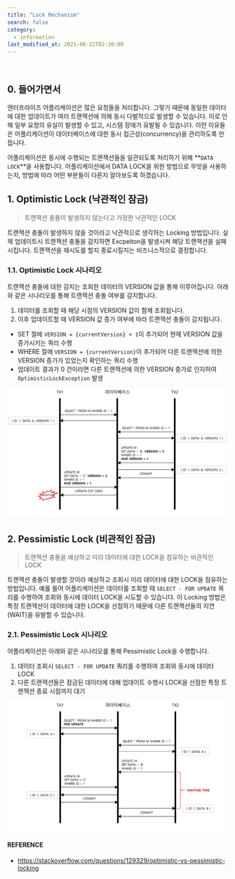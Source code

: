 ```yaml
---
title: "Lock Mechanism"
search: false
category:
  - information
last_modified_at: 2021-08-22T02:30:00
---
```


<br>

## 0. 들어가면서

엔터프라이즈 어플리케이션은 많은 요청들을 처리합니다. 
그렇기 때문에 동일한 데이터에 대한 업데이트가 여러 트랜잭션에 의해 동시 다발적으로 발생할 수 있습니다. 
이로 인해 일부 요청의 유실이 발생할 수 있고, 시스템 장애가 유발될 수 있습니다. 
이런 이유들은 어플리케이션이 데이터베이스에 대한 동시 접근성(concurrency)을 관리하도록 만듭니다.

어플리케이션은 동시에 수행되는 트랜잭션들을 일관되도록 처리하기 위해 **`DATA LOCK`**을 사용합니다. 
어플리케이션에서 DATA LOCK을 위한 방법으로 무엇을 사용하는지, 방법에 따라 어떤 부분들이 다른지 알아보도록 하겠습니다. 

## 1. Optimistic Lock (낙관적인 잠금)

> 트랜잭션 충돌이 발생하지 않는다고 가정한 낙관적인 LOCK

트랜잭션 충돌이 발생하지 않을 것이라고 낙관적으로 생각하는 Locking 방법입니다. 
실제 업데이트시 트랜잭션 충돌을 감지하면 Excpeiton을 발생시켜 해당 트랜잭션을 실패시킵니다. 
트랜잭션을 재시도를 할지 종료시킬지는 비즈니스적으로 결정합니다. 

### 1.1. Optimistic Lock 시나리오
트랜잭션 충돌에 대한 감지는 조회한 데이터의 VERSION 값을 통해 이루어집니다. 
아래와 같은 시나리오를 통해 트랜잭션 충돌 여부를 감지합니다. 
1. 데이터를 조회할 때 해당 시점의 VERSION 값이 함께 조회됩니다.
1. 이후 업데이트할 때 VERSION 값 증가 여부에 따라 트랜잭션 충돌이 감지됩니다.
  - SET 절에 `VERSION = {currentVersion} + 1`이 추가되어 현재 VERSION 값을 증가시키는 쿼리 수행
  - WHERE 절에 `VERSION = {currentVersion}`이 추가되어 다른 트랜잭션에 의한 VERSION 증가가 있었는지 확인하는 쿼리 수행
  - 업데이트 결과가 0 건이라면 다른 트랜잭션에 의한 VERSION 증가로 인지하여 `OptimisticLockException` 발생

<p align="center"><img src="/images/application-lock-mechanism-1.JPG" width="750"></p>

## 2. Pessimistic Lock (비관적인 잠금)

> 트랜잭션 충돌을 예상하고 미리 데이터에 대한 LOCK을 점유하는 비관적인 LOCK

트랜잭션 충돌이 발생할 것이라 예상하고 조회시 미리 데이터에 대한 LOCK을 점유하는 방법입니다. 
예를 들어 어플리케이션은 데이터를 조회할 때 `SELECT - FOR UPDATE` 쿼리를 수행하여 조회와 동시에 데이터 LOCK을 시도할 수 있습니다. 
이 Locking 방법은 특정 트랜잭션이 데이터에 대한 LOCK을 선점하기 때문에 다른 트랜잭션들의 지연(WAIT)을 유발할 수 있습니다.

### 2.1. Pessimistic Lock 시나리오
어플리케이션은 아래와 같은 시나리오를 통해 Pessimistic Lock을 수행합니다.
1. 데이터 조회시 `SELECT - FOR UPDATE` 쿼리를 수행하여 조회와 동시에 데이터 LOCK
1. 다른 트랜잭션들은 잠금된 데이터에 대해 업데이트 수행시 LOCK을 선점한 특정 트랜잭션 종료 시점까지 대기

<p align="center"><img src="/images/application-lock-mechanism-2.JPG" width="750"></p>

#### REFERENCE
- <https://stackoverflow.com/questions/129329/optimistic-vs-pessimistic-locking>
